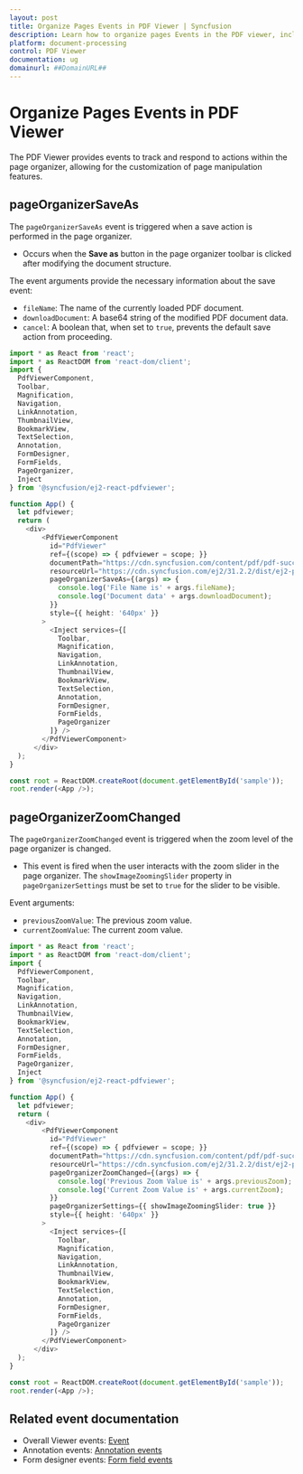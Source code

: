 ```yaml
---
layout: post
title: Organize Pages Events in PDF Viewer | Syncfusion
description: Learn how to organize pages Events in the PDF viewer, including rotating, rearranging, inserting, deleting, and copying pages on mobile devices.
platform: document-processing
control: PDF Viewer
documentation: ug
domainurl: ##DomainURL##
---
```


# Organize Pages Events in PDF Viewer

The PDF Viewer provides events to track and respond to actions within the page organizer, allowing for the customization of page manipulation features.

## pageOrganizerSaveAs

The `pageOrganizerSaveAs` event is triggered when a save action is performed in the page organizer.

-  Occurs when the **Save as** button in the page organizer toolbar is clicked after modifying the document structure.

The event arguments provide the necessary information about the save event:

- `fileName`: The name of the currently loaded PDF document.
- `downloadDocument`: A base64 string of the modified PDF document data.
- `cancel`: A boolean that, when set to `true`, prevents the default save action from proceeding.

```typescript
import * as React from 'react';
import * as ReactDOM from 'react-dom/client';
import {
  PdfViewerComponent,
  Toolbar,
  Magnification,
  Navigation,
  LinkAnnotation,
  ThumbnailView,
  BookmarkView,
  TextSelection,
  Annotation,
  FormDesigner,
  FormFields,
  PageOrganizer,
  Inject
} from '@syncfusion/ej2-react-pdfviewer';

function App() {
  let pdfviewer;
  return (
    <div>
        <PdfViewerComponent
          id="PdfViewer"
          ref={(scope) => { pdfviewer = scope; }}
          documentPath="https://cdn.syncfusion.com/content/pdf/pdf-succinctly.pdf"
          resourceUrl="https://cdn.syncfusion.com/ej2/31.2.2/dist/ej2-pdfviewer-lib"
          pageOrganizerSaveAs={(args) => {
            console.log('File Name is' + args.fileName);
            console.log('Document data' + args.downloadDocument);
          }}
          style={{ height: '640px' }}
        >
          <Inject services={[
            Toolbar,
            Magnification,
            Navigation,
            LinkAnnotation,
            ThumbnailView,
            BookmarkView,
            TextSelection,
            Annotation,
            FormDesigner,
            FormFields,
            PageOrganizer
          ]} />
        </PdfViewerComponent>
      </div>
  );
}

const root = ReactDOM.createRoot(document.getElementById('sample'));
root.render(<App />);
```

## pageOrganizerZoomChanged

The `pageOrganizerZoomChanged` event is triggered when the zoom level of the page organizer is changed.

-  This event is fired when the user interacts with the zoom slider in the page organizer. The `showImageZoomingSlider` property in `pageOrganizerSettings` must be set to `true` for the slider to be visible.


Event arguments:

- `previousZoomValue`: The previous zoom value.
- `currentZoomValue`: The current zoom value.

```typescript
import * as React from 'react';
import * as ReactDOM from 'react-dom/client';
import {
  PdfViewerComponent,
  Toolbar,
  Magnification,
  Navigation,
  LinkAnnotation,
  ThumbnailView,
  BookmarkView,
  TextSelection,
  Annotation,
  FormDesigner,
  FormFields,
  PageOrganizer,
  Inject
} from '@syncfusion/ej2-react-pdfviewer';

function App() {
  let pdfviewer;
  return (
    <div>
        <PdfViewerComponent
          id="PdfViewer"
          ref={(scope) => { pdfviewer = scope; }}
          documentPath="https://cdn.syncfusion.com/content/pdf/pdf-succinctly.pdf"
          resourceUrl="https://cdn.syncfusion.com/ej2/31.2.2/dist/ej2-pdfviewer-lib"
          pageOrganizerZoomChanged={(args) => {
            console.log('Previous Zoom Value is' + args.previousZoom);
            console.log('Current Zoom Value is' + args.currentZoom);
          }}
          pageOrganizerSettings={{ showImageZoomingSlider: true }}
          style={{ height: '640px' }}
        >
          <Inject services={[
            Toolbar,
            Magnification,
            Navigation,
            LinkAnnotation,
            ThumbnailView,
            BookmarkView,
            TextSelection,
            Annotation,
            FormDesigner,
            FormFields,
            PageOrganizer
          ]} />
        </PdfViewerComponent>
      </div>
  );
}

const root = ReactDOM.createRoot(document.getElementById('sample'));
root.render(<App />);
```

## Related event documentation

- Overall Viewer events: [Event](../event.md)
- Annotation events: [Annotation events](../annotations/annotation-event.md)
- Form designer events: [Form field events](../form-designer/form-field-events.md)
